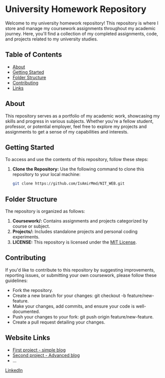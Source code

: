 # University Homework Repository

Welcome to my university homework repository! This repository is where I store and manage my coursework assignments throughout my academic journey. Here, you'll find a collection of my completed assignments, code, and projects related to my university studies.

## Table of Contents

- [About](#about)
- [Getting Started](#getting-started)
- [Folder Structure](#folder-structure)
- [Contributing](#contributing)
- [Links](#website-links)

## About

This repository serves as a portfolio of my academic work, showcasing my skills and progress in various subjects. Whether you're a fellow student, professor, or potential employer, feel free to explore my projects and assignments to get a sense of my capabilities and interests.

## Getting Started

To access and use the contents of this repository, follow these steps:

1. **Clone the Repository:** Use the following command to clone this repository to your local machine:

   ```bash
   git clone https://github.com/IsAmirMmd/NIT_WEB.git

## Folder Structure

The repository is organized as follows:

1. <strong>Coursework/:</strong> Contains assignments and projects categorized by course or subject.
2. <strong>Projects/:</strong> Includes standalone projects and personal coding experiments.
3. <strong>LICENSE:</strong> This repository is licensed under the <a href="#License">MIT License</a>.

## Contributing
If you'd like to contribute to this repository by suggesting improvements, reporting issues, or submitting your own coursework, please follow these guidelines:

- Fork the repository.
- Create a new branch for your changes: git checkout -b feature/new-feature.
- Make your changes, add commits, and ensure your code is well-documented.
- Push your changes to your fork: git push origin feature/new-feature.
- Create a pull request detailing your changes.

## Website Links

- [First project - simple blog](https://nit-web.netlify.app/first/home)
- [Second project - Advanced blog](https://nit-web.netlify.app/second)
- ...

[LinkedIn](https://www.linkedin.com/in/IsAmirMmd)
